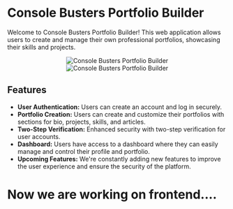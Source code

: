 # Console Busters Portfolio Builder

Welcome to Console Busters Portfolio Builder! This web application allows users to create and manage their own professional portfolios, showcasing their skills and projects.

<div style="text-align: center;">
    <img src="https://res.cloudinary.com/dq3pru6ji/image/upload/v1720086518/CONSOLE_BUSTERS_PORTFOLIO_BUILDER_PROTOTYPE_OF_DB_srzcs8.png" alt="Console Busters Portfolio Builder">
</div>

<div style="text-align: center;">
    <img src="https://res.cloudinary.com/dq3pru6ji/image/upload/v1720086773/User_Auth_System_for_Console_Busters_ysv0dx.png" alt="Console Busters Portfolio Builder">
</div>

## Features

- **User Authentication:** Users can create an account and log in securely.
- **Portfolio Creation:** Users can create and customize their portfolios with sections for bio, projects, skills, and articles.
- **Two-Step Verification:** Enhanced security with two-step verification for user accounts.
- **Dashboard:** Users have access to a dashboard where they can easily manage and control their profile and portfolio.
- **Upcoming Features:** We're constantly adding new features to improve the user experience and ensure the security of the platform.

# Now we are working on frontend....
